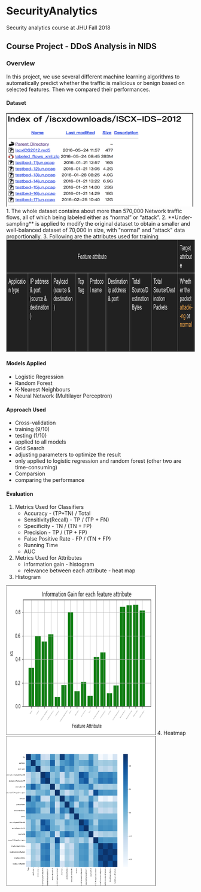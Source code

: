 # SecurityAnalytics
Security analytics course at JHU Fall 2018

## Course Project - DDoS Analysis in NIDS
### Overview
In this project, we use several different machine learning algorithms to automatically predict whether the traffic is malicious or benign based on selected features. 
Then we compared their performances.
#### Dataset
 <img src="./img/dataset.png" width="500" height="250" />
 1. The whole dataset contains about more than 570,000 Network traffic flows, all of which being labeled either as “normal” or “attack”. 
 2. **Under-sampling** is applied to modify the original dataset to obtain a smaller and well-balanced dataset of 70,000 in size, with "normal" and "attack" data proportionally.
 3. Following are the attributes used for training
  <img src="./img/feature.png" width="1000" height="300" />
  
#### Models Applied
* Logistic Regression
* Random Forest
* K-Nearest Neighbours
* Neural Network (Multilayer Perceptron)

#### Approach Used
* Cross-validation 
 * training (9/10)
 * testing (1/10)
 * applied to all models
* Grid Search
 * adjusting parameters to optimize the result
 * only applied to logistic regression and random forest (other two are time-consuming)
* Comparsion
 * comparing the performance

#### Evaluation 
 1. Metrics Used for Classifiers
    * Accuracy -  (TP+TN) / Total
    * Sensitivity(Recall) - TP / (TP + FN) 
    * Specificity - TN / (TN + FP)
    * Precision - TP / (TP + FP)
    * False Positive Rate - FP / (TN + FP)
    * Running Time 
    * AUC
 2. Metrics Used for Attributes
    * information gain - histogram
    * relevance between each attribute - heat map
 3. Histogram
  <img src="./img/histogram.png" width="400" height="400" />
 4. Heatmap
  <img src="./img/heatmap.png" width="400" height="400" />
 
 
